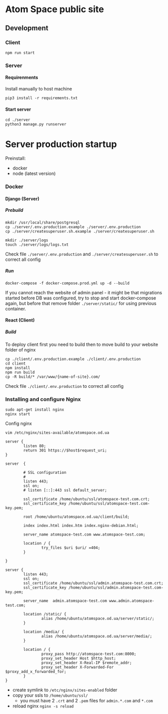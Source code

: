 # Atom Space public site

## Development

### Client

``` 
npm run start
```

### Server

#### Requirenments

Install manually to host machine
```
pip3 install -r requirements.txt
```

#### Start server

```
cd ./server
python3 manage.py runserver
```


# Server production startup

Preinstall:
- docker
- node (latest version)

### Docker 

#### Django (Server)
##### Prebuild
```
mkdir /usr/local/share/postgresql
cp ./server/.env.production.example ./server/.env.production
cp ./server/createsuperuser.sh.example ./server/createsuperuser.sh

mkdir ./server/logs
touch ./server/logs/logs.txt
```
Check file ```./server/.env.production``` and ```./server/createsuperuser.sh```
 to correct all config

##### Run
```
docker-compose -f docker-compose.prod.yml up -d --build
```
If you cannot reach the website of admin panel - it might be that migrations started before DB was configured, try to stop and start docker-compose again, but before that remove folder ```./server/static/``` for using previous container.

#### React (Client)

##### Build

To deploy client first you need to build then to move build to your website folder of nginx  
 
```
cp ./client/.env.production.example ./client/.env.production
cd client
npm install
npm run build
cp -R build/* /var/www/{name-of-site}.com/
```
Check file ```./client/.env.production```
 to correct all config

### Installing and configure Nginx


```
sudo apt-get install nginx
nginx start
```



Config nginx
```
vim /etc/nginx/sites-available/atomspace.od.ua
```
```
server {
        listen 80;
        return 301 https://$host$request_uri;
}

server  {
        
        # SSL configuration
        #
        listen 443;
        ssl on;
        # listen [::]:443 ssl default_server;

        ssl_certificate /home/ubuntu/ssl/atomspace-test.com.crt;
        ssl_certificate_key /home/ubuntu/ssl/atomspace-test.com-key.pem;

        root /home/ubuntu/atomspace.od.ua/client/build;

        index index.html index.htm index.nginx-debian.html;

        server_name atomspace-test.com www.atomspace-test.com;

        location / {
                try_files $uri $uri/ =404;
        }

}

server {
        listen 443;
        ssl on;
        ssl_certificate /home/ubuntu/ssl/admin.atomspace-test.com.crt;
        ssl_certificate_key /home/ubuntu/ssl/admin.atomspace-test.com-key.pem;

        server_name  admin.atomspace-test.com www.admin.atomspace-test.com;

        location /static/ {
                alias /home/ubuntu/atomspace.od.ua/server/static/;
        }

        location /media/ {
                alias /home/ubuntu/atomspace.od.ua/server/media/;
        }

        location / {
                proxy_pass http://atomspace-test.com:8000;
                proxy_set_header Host $http_host;
                proxy_set_header X-Real-IP $remote_addr;
                proxy_set_header X-Forwarded-For $proxy_add_x_forwarded_for;
        }
}
```
- create symlink to ```/etc/nginx/sites-enabled``` folder
- copy your ssls to ```/home/ubuntu/ssl/```
    - you must have 2 ```.crt``` and 2 ```.pem``` files for ```admin.*.com``` and ```*.com```
- reload nginx ```nginx -s reload```
